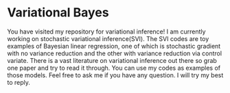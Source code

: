 # Variational Bayes

You have visited my repository for variational inference! I am currently working on stochastic variational inference(SVI). The SVI codes are toy examples of Bayesian linear regression, one of which is stochastic gradient with no variance reduction and the other with variance reduction via control variate. There is a vast literature on variational inference out there so grab one paper and try to read it through. You can use my codes as examples of those models. Feel free to ask me if you have any question. I will try my best to reply.

<!-- Welcome to my repository for variational inference! The repository you've just stumbled upon is not for public use/exhibit; it has been created entirely for personal purpose. I don't mind people using my code or reading my summary notes but please not that there is no manual. This README file has also been written to inform MYSELF and not to forget. So you're seeing my notebook basically.

### GP mixed C++ code compiling & linking
```bash
cd GP_mixed/Code
g++ -o GP main.cpp gaussianCDF.cpp blockDiag.cpp lowerBound.cpp eOfZ.cpp eOfZTZ.cpp logH.cpp sparseGPVBProbit.cpp -llapack -lblas -larmadillolarmadillo
```
Don't forget to link the added libraries.

## Simulation Code
There are three simulation codes:  

- `sim_GP.R`: This is the simulation code for the original code given by the author of __Variational inference for sparse spectrum Gaussian process regrsion, Linda S. L. Tan and David J. Nott__.
- `GPnormal_simulation.R`: Original model + random effects.
- `GPprobit_simulation.R`: Extension to probit model with random effects.

1. `sim_GP.R`:  Function `sim_GP` takes in two parameters: `FUN` and `m`. `FUN` is a function the researcher defined and wants to test. `m` is the number of bases (sine/cosine).
2.  `GPnormal_simulation.R`: `sim_GPnormal` takes at most 4 parameters: `FUN`, `m`, `intercept`, and `draw`. `intercept` and `draw` are Boolean variables. Their default values are `TRUE`. `intercept` can be set to `FALSE` if the researcher does not want to include the intercept. `draw` is set to `FALSE` if the researcher does not want the function to generate the resulting plot at the end.
3. `GPprobit_simulation.R`: `sim_GPprobit` takes at most three parameters: `FUN`, `m`, and `intercept`. Same as above.

####Example

```R
	my_fun = function(x) 2 * x - 1
	fit = sim_GP(my_fun, 10)
```
 
```R
	my_fun = function(x) tanh(4*x-2)
	fit = sim_GPnormal(my_fun, 10)
```

```R
	my_fun = function(x) 0.5*exp(x*2)-2
	fit = sim_GPprobit(my_fun, 10)
```

### Note
----
If a user-defined function is provided, `sim_GPnormal` and `sim_GPprobit` both generate data according to the model `f(x) + Zu + ε` where `ε ~ N(0,2)` and `u ~ N(0,3)`. `f(x)` is approximated by `Σ( a*sin(2πsx) + b*cos(2πsx) )`. -->